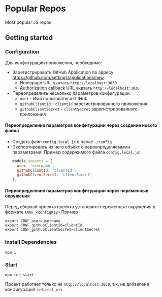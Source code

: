 # Popular Repos
Most popular JS repos

## Getting started

### Configuration

Для конфигурации приложения, необходимо:
- Зарегистрировать GitHub Application по адресу https://github.com/settings/applications/new
    * Homepage URL указать `http://localhost:3030`
    * Authorization callback URL указать `http://localhost:3030` 
- Переопределить несколько параметров конфигурации:
    * `user` - Имя пользователя GitHub
    * `githubClientId` - `clientId` зарегистрированного приложения
    * `githubClientSecret` - `clientSecret` зарегистрированного приложения

#### Переопределение параметров конфигурации через создание нового файла
- Создать файл `config.local.js` в папке `./config`
- Экспортировать из него объект с переопределяемыми параметрами. Пример содержимого файла `config.local.js`:
    ```javascript
    module.exports = {
      user: 'username',
      githubClientId: 'clientId',
      githubClientSecret: 'clientSecret',
    };
    ```
#### Переопределение параметров конфигурации через переменные окружения
Перед сборкой проекта проекта установите переменные окружения в формате `CONF_<configKey>`
Пример
```shell script
export CONF_user=username
export CONF_githubClientId=clientId
export CONF_githubClientSecret=clientSecret
```

### Install Dependencies
```shell script
npm i
```

### Start
```shell script
npm run start
```
Проект работает только на `http://localhost:3030`, т.к. не добавлена конфигурация `redirect_uri`
